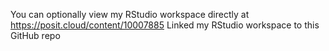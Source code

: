 You can optionally view my RStudio workspace directly at https://posit.cloud/content/10007885 
Linked my RStudio workspace to this GitHub repo
